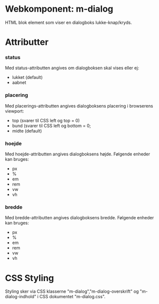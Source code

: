 # Webkomponent: m-dialog
HTML blok element som viser en dialogboks lukke-knap/kryds.

# Attributter

### status
Med status-attributten angives om dialogboksen skal vises eller ej:

- lukket (default)
- aabnet

 ### placering
Med placerings-attributten angives dialogboksens placering i browserens viewport:

- top (svarer til CSS left og top = 0)
- bund (svarer til CSS left og bottom = 0;
- midte (default)

### hoejde
Med hoejde-attributten angives dialogboksens højde. Følgende enheder kan bruges:

- px 
- %
- em
- rem
- vw
- vh

### bredde
Med bredde-attributten angives dialogboksens bredde. Følgende enheder kan bruges:

- px 
- %
- em
- rem
- vw
- vh

# CSS Styling
Styling sker via CSS klasserne "m-dialog","m-dialog-overskrift" og "m-dialog-indhold" i CSS dokumentet "m-dialog.css".